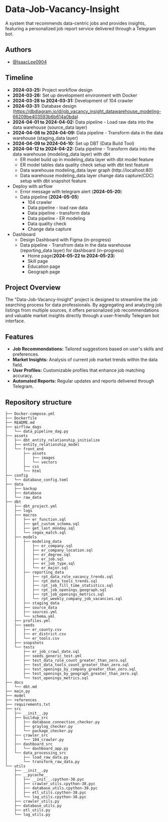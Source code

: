 # Data-Job-Vacancy-Insight
A system that recommends data-centric jobs and provides insights, featuring a personalized job report service delivered through a Telegram bot.

## Authors 
- [@IsaacLee0904](https://github.com/IsaacLee0904)

## Timeline
- **2024-03-25:** Project workflow design
- **2024-03-26:** Set up development environment with Docker
- **2024-03-28 to 2024-03-31:** Development of 104 crawler
- **2024-03-31:** Database design (https://dbdiagram.io/d/job_vacancy_insight_datawarehouse_modeling-66209be403593b6b614a0bda)
- **2024-04-01 to 2024-04-02:** Data pipeline - Load raw data into the data warehouse (source_data layer)
- **2024-04-08 to 2024-04-09:** Data pipeline - Transform data in the data warehouse (staging_data layer)
- **2024-04-09 to 2024-04-10:** Set up DBT (Data Build Tool)
- **2024-04-12 to 2024-04-22:** Data pipeline - Transform data into the data warehouse (modeling_data layer) with dbt
    - ER model build up in modeling_data layer with dbt model feature
    - ER model tables data quality check setup with dbt test feature
    - Data warehouse modeling_data layer graph (http://localhost:80)
    - Data warehouse modeling_data layer change data capture(CDC) setup with dbt snapshot feature 
- Deploy with airflow 
    - Error message with telegram alert (**2024-05-20**)
    - Data pipeline (**2024-05-05**)
        - 104 crawler
        - Data pipeline - load raw data
        - Data pipeline - transform data
        - Data pipeline - ER modeling 
        - Data quality check 
        - Change data capture
- Dashboard
    - Design Dashboard with Figma (in-progress)
    - Data pipeline - Transfrom data in the data warehouse (reporting_data layer) for dashboard (in-progress)
        - Home page(**2024-05-22 to 2024-05-23**)
        - Skill page
        - Education page 
        - Geograph page

## Project Overview
The "Data-Job-Vacancy-Insight" project is designed to streamline the job searching process for data professionals. By aggregating and analyzing job listings from multiple sources, it offers personalized job recommendations and valuable market insights directly through a user-friendly Telegram bot interface.

## Features
- **Job Recommendations:** Tailored suggestions based on user's skills and preferences.
- **Market Insights:** Analysis of current job market trends within the data field.
- **User Profiles:** Customizable profiles that enhance job matching accuracy.
- **Automated Reports:** Regular updates and reports delivered through Telegram.

## Repository structure
```
├── Docker-compose.yml
├── Dockerfile
├── README.md
├── airflow_dags
│   └── data_pipeline_dag.py
├── assets
│   ├── dbt_entity_relationship_initialize 
│   ├── entity_relationship_model
│   └── front_end
│       ├── assets
│       │   ├── images
│       │   └── vectors
│       ├── css
│       └── html
├── config
│   └── database_config.toml
├── data
│   ├── backup
│   ├── database
│   └── raw_data
├── dbt
│   ├── dbt_project.yml
│   ├── logs
│   ├── macros
│   │   ├── er_function.sql
│   │   ├── get_custom_schema.sql
│   │   ├── get_last_monday.sql
│   │   └── regex_match.sql
│   ├── models
│   │   ├── modeling_data
│   │   │   ├── er_company.sql
│   │   │   ├── er_company_location.sql
│   │   │   ├── er_degree.sql
│   │   │   ├── er_job.sql
│   │   │   ├── er_job_type.sql
│   │   │   └── er_major.sql
│   │   ├── reporting_data
│   │   │   ├── rpt_data_role_vacancy_trends.sql
│   │   │   ├── rpt_data_tools_trends.sql
│   │   │   ├── rpt_job_fill_time_statistics.sql
│   │   │   ├── rpt_job_openings_geograph.sql
│   │   │   ├── rpt_job_openings_metrics.sql
│   │   │   └── rpt_weekly_company_job_vacancies.sql
│   │   ├── staging_data
│   │   ├── source_data
│   │   ├── sources.yml
│   │   └── schema.yml
│   ├── profiles.yml
│   ├── seeds
│   │   ├── er_county.csv
│   │   ├── er_district.csv
│   │   └── er_tools.csv
│   ├── snapshots
│   └── tests
│       ├── er_job_crawl_date.sql
│       ├── seeds_generic_test.yml
│       ├── test_data_role_count_greater_than_zero.sql
│       ├── test_data_tools_count_greater_than_zero.sql
│       ├── test_openings_by_company_greater_than_zero.sql
│       ├── test_openings_by_geograph_greater_than_zero.sql
│       └── test_openings_metrics.sql
├── docs
│   └── dbt.md
├── main.py
├── model
├── references
├── requirements.txt
├── src
│   ├── __init__.py
│   ├── buildup_src
│   │   ├── database_connection_checker.py
│   │   ├── graylog_checker.py
│   │   └── package_checker.py
│   ├── crawler_src
│   │   └── 104_crawler.py
│   ├── dashboard_src
│   │   └── dashboard_app.py
│   └── data_processing_src
│       ├── load_raw_data.py
│       └── transform_raw_data.py
└── utils
    ├── __init__.py
    ├── __pycache__
    │   ├── __init__.cpython-38.pyc
    │   ├── crawler_utils.cpython-38.pyc
    │   ├── database_utils.cpython-38.pyc
    │   ├── etl_utils.cpython-38.pyc
    │   └── log_utils.cpython-38.pyc
    ├── crawler_utils.py
    ├── database_utils.py
    ├── etl_utils.py
    └── log_utils.py
```